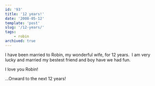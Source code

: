 ```yaml
---
id: '93'
title: '12 years!'
date: '2008-05-12'
template: 'post'
slug: '/12-years/'
tags:
    - robin
archived: true
---
```


I have been married to Robin, my wonderful wife, for 12 years.  I am very
lucky and married my bestest friend and boy have we had fun.

I love you Robin!

...Onward to the next 12 years!
